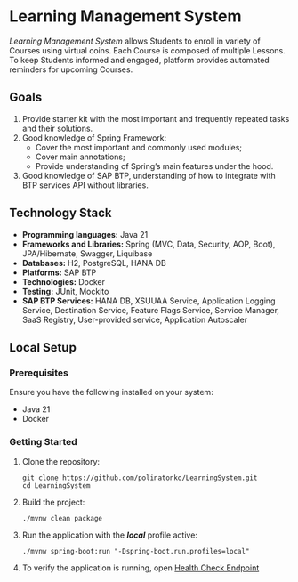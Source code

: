 # Learning Management System

_Learning Management System_ allows Students to enroll in variety of Courses using virtual coins. 
Each Course is composed of multiple Lessons. To keep Students informed and engaged, 
platform provides automated reminders for upcoming Courses.

## Goals

1. Provide starter kit with the most important and frequently repeated tasks and their solutions.
2. Good knowledge of Spring Framework:
   - Cover the most important and commonly used modules;
   - Cover main annotations;
   - Provide understanding of Spring’s main features under the hood.
3. Good knowledge of SAP BTP, understanding of how to integrate with BTP services API without 
libraries.

## Technology Stack

- **Programming languages:** Java 21
- **Frameworks and Libraries:** Spring (MVC, Data, Security, AOP, Boot), JPA/Hibernate, Swagger, Liquibase
- **Databases:** H2, PostgreSQL, HANA DB
- **Platforms:** SAP BTP
- **Technologies:** Docker
- **Testing:** JUnit, Mockito
- **SAP BTP Services:** HANA DB, XSUUAA Service, Application Logging Service, Destination Service, Feature Flags Service, 
Service Manager, SaaS Registry, User-provided service, Application Autoscaler

## Local Setup

### Prerequisites

Ensure you have the following installed on your system:
- Java 21
- Docker

### Getting Started

1. Clone the repository:
   ```
   git clone https://github.com/polinatonko/LearningSystem.git
   cd LearningSystem
   ```

2. Build the project:
   ```
   ./mvnw clean package
   ```

3. Run the application with the ***local*** profile active:
   ```
   ./mvnw spring-boot:run "-Dspring-boot.run.profiles=local"
   ```

4. To verify the application is running, open [Health Check Endpoint](http://localhost:8080/actuator/health)